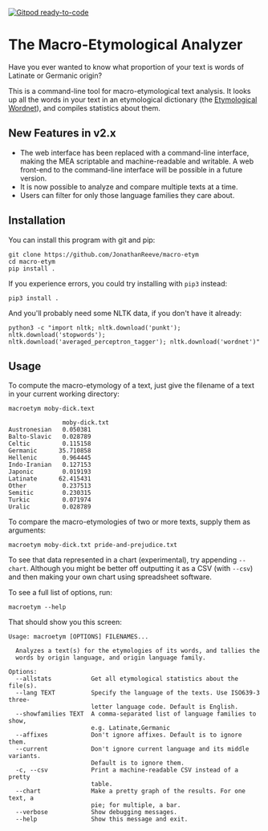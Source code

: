 [![Gitpod ready-to-code](https://img.shields.io/badge/Gitpod-ready--to--code-blue?logo=gitpod)](https://gitpod.io/#https://github.com/JonathanReeve/macro-etym)

# The Macro-Etymological Analyzer

Have you ever wanted to know what proportion of your text is words of Latinate or Germanic origin? 

This is a command-line tool for macro-etymological text analysis. It looks up all the words in your text in an etymological dictionary (the [Etymological Wordnet](http://etym.org/)), and compiles statistics about them. 

## New Features in v2.x

 * The web interface has been replaced with a command-line interface, making the MEA scriptable and machine-readable and writable. A web front-end to the command-line interface will be possible in a future version.
 * It is now possible to analyze and compare multiple texts at a time.
 * Users can filter for only those language families they care about.

## Installation

You can install this program with git and pip: 

    git clone https://github.com/JonathanReeve/macro-etym
    cd macro-etym
    pip install .

If you experience errors, you could try installing with `pip3` instead:

    pip3 install .

And you'll probably need some NLTK data, if you don't have it already:

    python3 -c "import nltk; nltk.download('punkt'); nltk.download('stopwords'); nltk.download('averaged_perceptron_tagger'); nltk.download('wordnet')"

## Usage

To compute the macro-etymology of a text, just give the filename of a text in your current working directory: 
 
    macroetym moby-dick.text

                   moby-dick.txt
    Austronesian   0.050381
    Balto-Slavic   0.028789
    Celtic         0.115158
    Germanic      35.710858
    Hellenic       0.964445
    Indo-Iranian   0.127153
    Japonic        0.019193
    Latinate      62.415431
    Other          0.237513
    Semitic        0.230315
    Turkic         0.071974
    Uralic         0.028789

To compare the macro-etymologies of two or more texts, supply them as arguments: 

    macroetym moby-dick.txt pride-and-prejudice.txt

To see that data represented in a chart (experimental), try appending `--chart`. 
Although you might be better off outputting it as a CSV (with `--csv`) and then making your own chart using spreadsheet software. 

To see a full list of options, run:

    macroetym --help

That should show you this screen: 

```
Usage: macroetym [OPTIONS] FILENAMES...

  Analyzes a text(s) for the etymologies of its words, and tallies the
  words by origin language, and origin language family.

Options:
  --allstats           Get all etymological statistics about the file(s).
  --lang TEXT          Specify the language of the texts. Use ISO639-3 three-
                       letter language code. Default is English.
  --showfamilies TEXT  A comma-separated list of language families to show,
                       e.g. Latinate,Germanic
  --affixes            Don't ignore affixes. Default is to ignore them.
  --current            Don't ignore current language and its middle variants.
                       Default is to ignore them.
  -c, --csv            Print a machine-readable CSV instead of a pretty
                       table.
  --chart              Make a pretty graph of the results. For one text, a
                       pie; for multiple, a bar.
  --verbose            Show debugging messages.
  --help               Show this message and exit.
```
